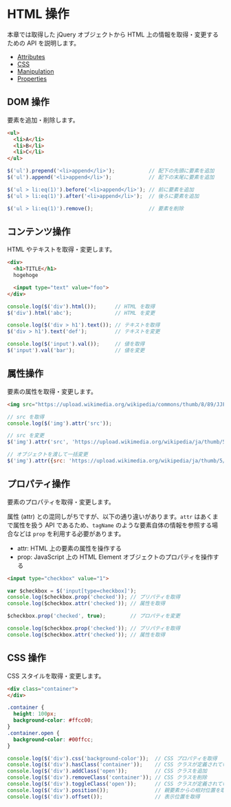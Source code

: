 # HTML 操作

本章では取得した jQuery オブジェクトから HTML 上の情報を取得・変更するための API を説明します。

- [Attributes](http://api.jquery.com/category/attributes/)
- [CSS](http://api.jquery.com/category/css/)
- [Manipulation](http://api.jquery.com/category/manipulation/)
- [Properties](http://api.jquery.com/category/properties/)

## DOM 操作

要素を追加・削除します。

```html
<ul>
  <li>A</li>
  <li>B</li>
  <li>C</li>
</ul>
```

```javascript
$('ul').prepend('<li>append</li>');           // 配下の先頭に要素を追加
$('ul').append('<li>append</li>');            // 配下の末尾に要素を追加

$('ul > li:eq(1)').before('<li>append</li>'); // 前に要素を追加
$('ul > li:eq(1)').after('<li>append</li>');  // 後ろに要素を追加

$('ul > li:eq(1)').remove();                  // 要素を削除
```

## コンテンツ操作

HTML やテキストを取得・変更します。

```html
<div>
  <h1>TITLE</h1>
  hogehoge

  <input type="text" value="foo">
</div>
```

```javascript
console.log($('div').html());      // HTML を取得
$('div').html('abc');              // HTML を変更

console.log($('div > h1').text()); // テキストを取得
$('div > h1').text('def');         // テキストを変更

console.log($('input').val());     // 値を取得
$('input').val('bar');             // 値を変更
```

## 属性操作

要素の属性を取得・変更します。

```html
<img src="https://upload.wikimedia.org/wikipedia/commons/thumb/8/89/JJF-_Norwegian_in_the_snow.jpg/200px-JJF-_Norwegian_in_the_snow.jpg">
```

```javascript
// src を取得
console.log($('img').attr('src'));

// src を変更
$('img').attr('src', 'https://upload.wikimedia.org/wikipedia/ja/thumb/5/50/Americanshorthair.JPG/200px-Americanshorthair.JPG');

// オブジェクトを渡して一括変更
$('img').attr({src: 'https://upload.wikimedia.org/wikipedia/ja/thumb/5/50/Americanshorthair.JPG/200px-Americanshorthair.JPG', alt: 'ねこ'});
```

## プロパティ操作

要素のプロパティを取得・変更します。

属性 (attr) との混同しがちですが、以下の通り違いがあります。`attr` はあくまで属性を扱う API であるため、`tagName` のような要素自体の情報を参照する場合などは `prop` を利用する必要があります。

- attr: HTML 上の要素の属性を操作する
- prop: JavaScript 上の HTML Element オブジェクトのプロパティを操作する

```html
<input type="checkbox" value="1">
```

```javascript
var $checkbox = $('input[type=checkbox]');
console.log($checkbox.prop('checked')); // プリパティを取得
console.log($checkbox.attr('checked')); // 属性を取得

$checkbox.prop('checked', true);        // プロパティを変更

console.log($checkbox.prop('checked')); // プリパティを取得
console.log($checkbox.attr('checked')); // 属性を取得
```


## CSS 操作

CSS スタイルを取得・変更します。

```html
<div class="container">
</div>
```

```css
.container {
  height: 100px;
  background-color: #ffcc00;
}
.container.open {
  background-color: #00ffcc;
}
```

```javascript
console.log($('div').css('background-color'));  // CSS プロパティを取得
console.log($('div').hasClass('container'));    // CSS クラスが定義されているかどうかを取得
console.log($('div').addClass('open'));         // CSS クラスを追加
console.log($('div').removeClass('container')); // CSS クラスを削除
console.log($('div').toggleClass('open'));      // CSS クラスが定義されていない場合は追加、定義されている場合は削除
console.log($('div').position());               // 親要素からの相対位置を取得
console.log($('div').offset());                 // 表示位置を取得
```
